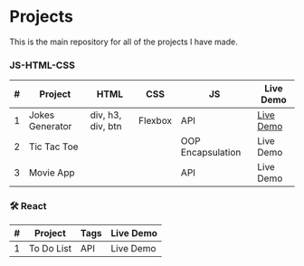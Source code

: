 
# Projects

This is the main repository for all of the projects I have made.


### JS-HTML-CSS
  
| # | Project        | HTML               | CSS           | JS                | Live Demo                                                 |
| - | -------------- | ------------------ | ------------- |-------------------| --------------------------------------------------------- |
| 1 | Jokes Generator| div, h3, div, btn  | Flexbox       | API               | [Live Demo](https://verdant-seahorse-dec89b.netlify.app/) |
| 2 | Tic Tac Toe    |                    |               | OOP Encapsulation |Live Demo                                                  |
| 3 | Movie App      |                    |               | API               |Live Demo                                                  |



### 🛠 React
  
| # | Project     | Tags | Live Demo |
| - | ----------- | ---- | ----- |
| 1 | To Do List  | API  | Live Demo |
